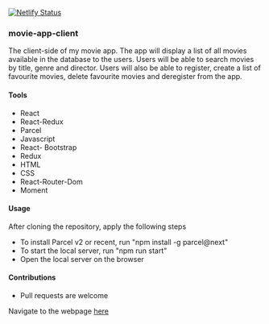 [![Netlify Status](https://api.netlify.com/api/v1/badges/708577df-9183-4305-8435-05ce5dfacff7/deploy-status)](https://app.netlify.com/sites/movie-app-client/deploys)

<h3>movie-app-client</h3>

The client-side of my movie app. The app will display a list of all movies available in the database to the users. Users will be able to search movies by title, genre and director. Users will also be able to register, create a list of favourite movies, delete favourite movies and deregister from the app.

<h4>Tools</h4>

- React
- React-Redux
- Parcel
- Javascript
- React- Bootstrap
- Redux
- HTML
- CSS
- React-Router-Dom
- Moment

<h4>Usage</h4>

After cloning the repository, apply the following steps
- To install Parcel v2 or recent, run "npm install -g parcel@next" 
- To start the local server, run "npm run start"
- Open the local server on the browser 

<h4>Contributions</h4>

- Pull requests are welcome


Navigate to the webpage <a href="https://movie-app-client.netlify.app/" target="_blank">here</a>





